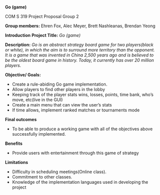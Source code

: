 **Go (game)**

COM S 319 Project Proposal
Group 2

**Group members:** Ehren Fox, Alec Meyer, Brett Nashleanas, Brendan Yeong

**Introduction**
**Project Title:** 
*Go (game)*

**Description:**
*Go is an abstract strategy board game for two players(black or white), in which the aim is to surround more territory than the opponent. It is a game that was invented in China 2,500 years ago and is believed to be the oldest board game in history. Today, it currently has over 20 million players.*

**Objective/ Goals:**
* Create a rule-abiding Go game implementation.
* Allow players to find other players in the lobby
* Keeping track of the player stats wins, losses, points, time bank, who’s move, etc(live in the GUI)
* Create a main menu that can view the user’s stats 
* If time allows, implement ranked matches or tournaments mode

**Final outcomes**
* To be able to produce a working game with all of the objectives above successfully implemented. 

**Benefits**
* Provide  users with entertainment through this game of strategy

**Limitations**
* Difficulty in scheduling meetings(Online class).
* Commitment to other classes.
* Knowledge of the implementation languages used in developing the project